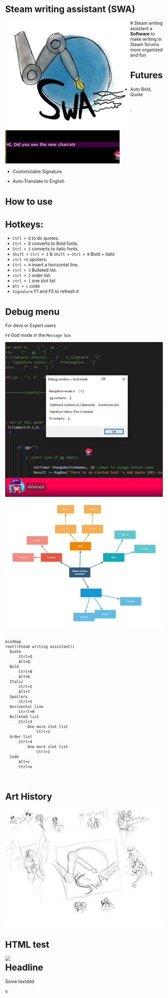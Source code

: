 # Steam writing assistant (SWA)



<img align="left" width="400" src="./assets/Untitled_Artwork-1686319289723-2.jpg" alt="Untitled_Artwork"  /># Steam writing assistant 
a **Software** to make writing in Steam forums more organized and fun

















# Futures

- Auto Bold, Quote

<p align="left" width="100%">
    <br>.
    <img src="./assets/notepad++_L9WxYWZbtz.gif" alt="notepad++_L9WxYWZbtz" />  
</p>


* Customizable Signature

  

* Auto-Translate to English


# 	How to use 







# Hotkeys:

- `Ctrl + Q`  to do quotes. 
- `Ctrl + B` converts to Bold fonts.
- `Ctrl + I` converts to italic fonts.
- `Shift + Ctrl + I` & `Shift + Ctrl + B`  Bold + italic 
- `ctrl +S`  spoilers.
- `Ctrl + H`  insert a horizontal line.
- `ctrl + 3` Bulleted list.
- `ctrl + 2` order list.
- `ctrl + 1` one slot list
- `Alt + c`   code
- `Signature` F1  and  F5 to  refresh it 











# Debug menu

For devs or Expert users

`F4` God mode in the `Message box`



<img src="./assets/image-20230609163600738.png" alt="image-20230609163600738"  />







<img src="./assets/info.drawio.png" style="zoom:50%;" />













  ````mermaid

  mindmap
  root((Steam writing assistant))
  	Quote
  		Ctrl+Q	
  		Alt+Q
  	Bold
  		Ctrl+B
  		Alt+b
  	Italic
  		Ctrl+I
  		Alt+I
  	Spoilers
  		Ctrl+S
  	Horizontal line
  		Ctrrl+H
  	Bulleted list
  		Ctrl+3
  			One more slot list
  				Ctrl+1
  	Order list
  		Ctrl+4
  			One more slot list
  				Ctrl+1
  	Code
  		Alt+c
  		Ctrl+e
  	
  	
  
  ````











# Art History

![Untitled_Artwork](./assets/Untitled_Artwork-1686260924370-1.jpg)







# HTML test

<img align="left" width="200" src="https://www.rd.com/wp-content/uploads/2018/02/25_Hilarious-Photos-that-Will-Get-You-Through-the-Week_280228817_Doty911.jpg" />


# Headline 

Some textddd




s

